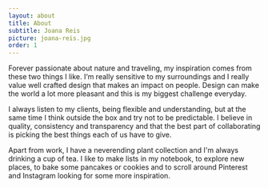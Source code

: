 ```yaml
---
layout: about
title: About
subtitle: Joana Reis
picture: joana-reis.jpg
order: 1
---
```


Forever passionate about nature and traveling, my inspiration comes from these two things I like. I‘m really sensitive to my surroundings and I really value well crafted design that makes an impact on people. Design can make the world a lot more pleasant and this is my biggest challenge everyday.

I always listen to my clients, being flexible and understanding, but at the same time I think outside the box and try not to be predictable. I believe in quality, consistency and transparency and that the best part of collaborating is picking the best things each of us have to give.

Apart from work, I have a neverending plant collection and I'm always drinking a cup of tea. I like to make lists in my notebook, to explore new places, to bake some pancakes or cookies and to scroll around Pinterest and Instagram looking for some more inspiration. 
